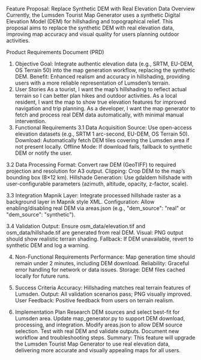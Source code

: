 Feature Proposal: Replace Synthetic DEM with Real Elevation Data
Overview
Currently, the Lumsden Tourist Map Generator uses a synthetic Digital Elevation Model (DEM) for hillshading and topographical relief. This proposal aims to replace the synthetic DEM with real elevation data, improving map accuracy and visual quality for users planning outdoor activities.

<!-- QUESTION: What is the exact structure and sample values for the hillshading configuration in config/areas.json? -->
<!-- SUGGESTION: Provide a JSON snippet in the documentation, e.g.:
"hillshading": {
  "enabled": true,
  "opacity": 0.4,
  "azimuth": 315,
  "altitude": 45,
  "z_factor": 1.0,
  "scale": 111120
}
Reference this format in both code and docs. -->

Product Requirements Document (PRD)
1. Objective
Goal: Integrate authentic elevation data (e.g., SRTM, EU-DEM, OS Terrain 50) into the map generation workflow, replacing the synthetic DEM.
Benefit: Enhanced realism and accuracy in hillshading, providing users with a more reliable representation of Lumsden’s terrain.
2. User Stories
As a tourist, I want the map’s hillshading to reflect actual terrain so I can better plan hikes and outdoor activities.
As a local resident, I want the map to show true elevation features for improved navigation and trip planning.
As a developer, I want the map generator to fetch and process real DEM data automatically, with minimal manual intervention.
3. Functional Requirements
3.1 Data Acquisition
Source: Use open-access elevation datasets (e.g., SRTM 1 arc-second, EU-DEM, OS Terrain 50).
Download: Automatically fetch DEM tiles covering the Lumsden area if not present locally.
Offline Mode: If download fails, fallback to synthetic DEM or notify the user.

<!-- QUESTION: How is the synthetic elevation generated? Is there a script or method, or should it be random/flat? Clarify the source and format. -->
<!-- SUGGESTION: Document the synthetic DEM generation method (e.g., flat raster, random, or simple gradient). Provide a reference to the script or function in map_generator.py that creates it. -->

3.2 Data Processing
Format: Convert raw DEM (GeoTIFF) to required projection and resolution for A3 output.
Clipping: Crop DEM to the map’s bounding box (8×12 km).
Hillshade Generation: Use gdaldem hillshade with user-configurable parameters (azimuth, altitude, opacity, z-factor, scale).

<!-- QUESTION: What are the precise instructions or a template for how the hillshade raster layer should be added to tourist_map_style.xml? -->
<!-- SUGGESTION: Add a sample Mapnik XML <RasterSymbolizer> block to the documentation and code comments, showing how to include hillshade.tif as a background layer. -->

3.3 Integration
Mapnik Layer: Integrate processed hillshade raster as a background layer in Mapnik style XML.
Configuration: Allow enabling/disabling real DEM via areas.json (e.g., "dem_source": "real" or "dem_source": "synthetic").

<!-- QUESTION: What should happen if GDAL or elevation data is missing? Should the map render without hillshading, or should it fail? -->
<!-- SUGGESTION: Implement graceful fallback: if GDAL or DEM is missing, log a warning and render the map without hillshading, using only vector layers. -->

3.4 Validation
Output: Ensure osm_data/elevation.tif and osm_data/hillshade.tif are generated from real DEM.
Visual: PNG output should show realistic terrain shading.
Fallback: If DEM unavailable, revert to synthetic DEM and log a warning.

<!-- QUESTION: How does the user enable/disable hillshading? Is it only via config/areas.json, or also via command-line arguments? -->
<!-- SUGGESTION: Primary control should be via config/areas.json, but optionally allow a command-line override (e.g., --hillshading on/off) for advanced users. Document both options. -->

4. Non-Functional Requirements
Performance: Map generation time should remain under 2 minutes, including DEM download.
Reliability: Graceful error handling for network or data issues.
Storage: DEM files cached locally for future runs.

1. Success Criteria
Accuracy: Hillshading matches real terrain features of Lumsden.
Output: All validation scenarios pass; PNG visually improved.
User Feedback: Positive feedback from users on terrain realism.

1. Implementation Plan
Research DEM sources and select best-fit for Lumsden area.
Update map_generator.py to support DEM download, processing, and integration.
Modify areas.json to allow DEM source selection.
Test with real DEM and validate outputs.
Document new workflow and troubleshooting steps.
Summary:
This feature will upgrade the Lumsden Tourist Map Generator to use real elevation data, delivering more accurate and visually appealing maps for all users.